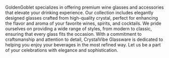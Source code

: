GoldenGoblet specializes in offering premium wine glasses and accessories that elevate your drinking experience. Our collection includes elegantly designed glasses crafted from high-quality crystal, perfect for enhancing the flavor and aroma of your favorite wines, spirits, and cocktails. We pride ourselves on providing a wide range of styles, from modern to classic, ensuring that every glass fits the occasion. With a commitment to craftsmanship and attention to detail, CrystalVibe Glassware is dedicated to helping you enjoy your beverages in the most refined way. Let us be a part of your celebrations with elegance and sophistication.
